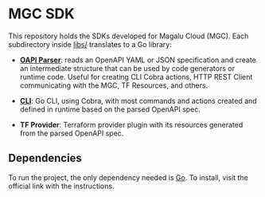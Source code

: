 # MGC SDK

This repository holds the SDKs developed for Magalu Cloud (MGC). Each subdirectory
inside [libs/](./libs) translates to a Go library:

* **[OAPI Parser](./libs/parser/)**: reads an OpenAPI YAML or JSON specification and
create an intermediate structure that can be used by code generators or runtime code.
Useful for creating CLI Cobra actions, HTTP REST Client communicating with the MGC,
TF Resources, and others.

* **[CLI](./libs/cli)**: Go CLI, using Cobra, with most commands and actions created and
defined in runtime based on the parsed OpenAPI spec.

* **TF Provider**: Terraform provider plugin with its resources generated from the
parsed OpenAPI spec.

## Dependencies

To run the project, the only dependency needed is [Go](https://go.dev/dl/). To
install, visit the official link with the instructions.
